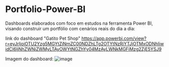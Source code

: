 # Portfolio-Power-BI
Dashboards elaborados com foco em estudos na ferramenta Power BI, visando construir um portfólio com cenários reais do dia a dia:

link do dashboard "Gatito Pet Shop"
https://app.powerbi.com/view?r=eyJrIjoiOTU2Yzg5MGYtZjNmZC00NDZhLTg2OTYtNzRiYTJjOTMxODNhIiwidCI6IjNhZWNiZWMyLTAyOWYtNGZhYy04MzAyLWNkMGFiMzg2ZjE5YSJ9

Imagem do dashboard:
![image](https://github.com/anguimaraes/Portfolio-Power-BI/assets/72702804/652cc031-e438-45a6-a75f-923ed9eca033)

